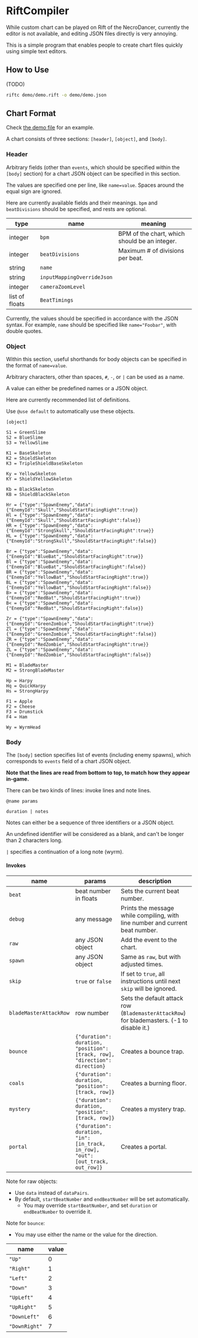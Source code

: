 # RiftCompiler

While custom chart can be played on Rift of the NecroDancer, currently the editor is not available, and editing JSON files directly is very annoying.

This is a simple program that enables people to create chart files quickly using simple text editors.

## How to Use

(TODO)

```bash
riftc demo/demo.rift -o demo/demo.json
```

## Chart Format

Check [the demo file](demo/demo.rift) for an example.

A chart consists of three sections: `[header]`, `[object]`, and `[body]`.

### Header

Arbitrary fields (other than `events`, which should be specified within the `[body]` section) for a chart JSON object can be specified in this section.

The values are specified one per line, like `name=value`. Spaces around the equal sign are ignored.

Here are currently available fields and their meanings. `bpm` and `beatDivisions` should be specified, and rests are optional.

| type | name | meaning |
| ---- | ---- | ------- |
| integer | `bpm` | BPM of the chart, which should be an integer. |
| integer | `beatDivisions` | Maximum \# of divisions per beat. |
| string | `name` | |
| string | `inputMappingOverrideJson` | |
| integer | `cameraZoomLevel` | |
| list of floats | `BeatTimings` | |

Currently, the values should be specified in accordance with the JSON syntax. For example, `name` should be specified like `name="Foobar"`, with double quotes.

### Object

Within this section, useful shorthands for body objects can be specified in the format of `name=value`.

Arbitrary characters, other than spaces, `#`, `-`, or `|` can be used as a name.

A value can either be predefined names or a JSON object.

Here are currently recommended list of definitions.

Use `@use default` to automatically use these objects.

```text
[object]

S1 = GreenSlime
S2 = BlueSlime
S3 = YellowSlime

K1 = BaseSkeleton
K2 = ShieldSkeleton
K3 = TripleShieldBaseSkeleton

Ky = YellowSkeleton
KY = ShieldYellowSkeleton

Kb = BlackSkeleton
KB = ShieldBlackSkeleton

Hr = {"type":"SpawnEnemy","data":{"EnemyId":"Skull","ShouldStartFacingRight":true}}
Hl = {"type":"SpawnEnemy","data":{"EnemyId":"Skull","ShouldStartFacingRight":false}}
HR = {"type":"SpawnEnemy","data":{"EnemyId":"StrongSkull","ShouldStartFacingRight":true}}
HL = {"type":"SpawnEnemy","data":{"EnemyId":"StrongSkull","ShouldStartFacingRight":false}}

Br = {"type":"SpawnEnemy","data":{"EnemyId":"BlueBat","ShouldStartFacingRight":true}}
Bl = {"type":"SpawnEnemy","data":{"EnemyId":"BlueBat","ShouldStartFacingRight":false}}
BR = {"type":"SpawnEnemy","data":{"EnemyId":"YellowBat","ShouldStartFacingRight":true}}
BL = {"type":"SpawnEnemy","data":{"EnemyId":"YellowBat","ShouldStartFacingRight":false}}
B> = {"type":"SpawnEnemy","data":{"EnemyId":"RedBat","ShouldStartFacingRight":true}}
B< = {"type":"SpawnEnemy","data":{"EnemyId":"RedBat","ShouldStartFacingRight":false}}

Zr = {"type":"SpawnEnemy","data":{"EnemyId":"GreenZombie","ShouldStartFacingRight":true}}
Zl = {"type":"SpawnEnemy","data":{"EnemyId":"GreenZombie","ShouldStartFacingRight":false}}
ZR = {"type":"SpawnEnemy","data":{"EnemyId":"RedZombie","ShouldStartFacingRight":true}}
ZL = {"type":"SpawnEnemy","data":{"EnemyId":"RedZombie","ShouldStartFacingRight":false}}

M1 = BladeMaster
M2 = StrongBladeMaster

Hp = Harpy
Hq = QuickHarpy
Hs = StrongHarpy

F1 = Apple
F2 = Cheese
F3 = Drumstick
F4 = Ham

Wy = WyrmHead
```

### Body

The `[body]` section specifies list of events (including enemy spawns), which corresponds to `events` field of a chart JSON object.

**Note that the lines are read from bottom to top, to match how they appear in-game.**

There can be two kinds of lines: invoke lines and note lines.

`@name params`

`duration | notes`

Notes can either be a sequence of three identifiers or a JSON object.

An undefined identifier will be considered as a blank, and can't be longer than 2 characters long.

`|` specifies a continuation of a long note (wyrm).

#### Invokes

| name | params | description |
| ---- | ------ | ----------- |
| `beat` | beat number in floats | Sets the current beat number. |
| `debug` | any message | Prints the message while compiling, with line number and current beat number. |
| `raw` | any JSON object | Add the event to the chart. |
| `spawn` | any JSON object | Same as `raw`, but with adjusted times. |
| `skip` | `true` or `false` | If set to `true`, all instructions until next `skip` will be ignored. |
| `bladeMasterAttackRow` | row number | Sets the default attack row (`BlademasterAttackRow`) for blademasters. (-1 to disable it.) |
| `bounce` | `{"duration": duration, "position": [track, row], "direction": direction}` | Creates a bounce trap. |
| `coals` | `{"duration": duration, "position": [track, row]}` | Creates a burning floor. |
| `mystery` | `{"duration": duration, "position": [track, row]}` | Creates a mystery trap. |
| `portal` | `{"duration": duration, "in": [in_track, in_row], "out": [out_track, out_row]}` | Creates a portal. |

Note for raw objects:

- Use `data` instead of `dataPairs`.
- By default, `startBeatNumber` and `endBeatNumber` will be set automatically.
  - You may override `startBeatNumber`, and set `duration` or `endBeatNumber` to override it.

Note for `bounce`:

- You may use either the name or the value for the direction.

| name | value |
| ---- | ----- |
| `"Up"` | 0 |
| `"Right"` | 1 |
| `"Left"` | 2 |
| `"Down"` | 3 |
| `"UpLeft"` | 4 |
| `"UpRight"` | 5 |
| `"DownLeft"` | 6 |
| `"DownRight"` | 7 |
